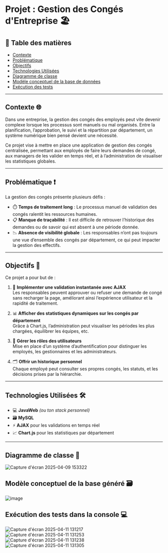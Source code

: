 # **Projet : Gestion des Congés d'Entreprise** 🏖️

## 📌 Table des matières  
- [Contexte](#contexte)  
- [Problématique](#problématique)  
- [Objectifs](#objectifs)  
- [Technologies Utilisées](#technologies-utilisées)  
- [Diagramme de classe](#diagramme-de-classe)  
- [Modèle conceptuel de la base de données](#modèle-conceptuel-de-la-base-de-données)  
- [Exécution des tests](#exécution-des-tests)  

---

## **Contexte** 🌐

Dans une entreprise, la gestion des congés des employés peut vite devenir complexe lorsque les processus sont manuels ou mal organisés. Entre la planification, l’approbation, le suivi et la répartition par département, un système numérique bien pensé devient une nécessité.  

Ce projet vise à mettre en place une application de gestion des congés centralisée, permettant aux employés de faire leurs demandes de congé, aux managers de les valider en temps réel, et à l’administration de visualiser les statistiques globales.

---

## **Problématique** ❗️

La gestion des congés présente plusieurs défis :

- ⏱️ **Temps de traitement long** : Le processus manuel de validation des congés ralentit les ressources humaines.  
- 📋 **Manque de traçabilité** : Il est difficile de retrouver l’historique des demandes ou de savoir qui est absent à une période donnée.  
- 📉 **Absence de visibilité globale** : Les responsables n’ont pas toujours une vue d’ensemble des congés par département, ce qui peut impacter la gestion des effectifs.

---

## **Objectifs** 🎯

Ce projet a pour but de :

1. 🔁 **Implémenter une validation instantanée avec AJAX**  
  Les responsables peuvent approuver ou refuser une demande de congé sans recharger la page, améliorant ainsi l’expérience utilisateur et la rapidité de traitement.

2. 📊 **Afficher des statistiques dynamiques sur les congés par département**  
   Grâce à Chart.js, l’administration peut visualiser les périodes les plus chargées, équilibrer les équipes, etc.

4. 👥 **Gérer les rôles des utilisateurs**  
   Mise en place d’un système d’authentification pour distinguer les employés, les gestionnaires et les administrateurs.

5. 🗂 **Offrir un historique personnel**  
   Chaque employé peut consulter ses propres congés, les statuts, et les décisions prises par la hiérarchie.

---

## **Technologies Utilisées** 🛠

- 💻 **JavaWeb** *(ou ton stack personnel)*  
- 🗃️ **MySQL**  
- ⚡ **AJAX** pour les validations en temps réel  
- 📈 **Chart.js** pour les statistiques par département  

---

## **Diagramme de classe** 🧩

![Capture d'écran 2025-04-09 153322](https://github.com/user-attachments/assets/6f081e10-43f4-4b64-91f0-461ce5ccf7b0)

## **Modèle conceptuel de la base généré** 🗃️

![image](https://github.com/user-attachments/assets/4c18e59a-8691-47d2-b8d8-2f019e24e4cf)

## **Exécution des tests dans la console** 💻

![Capture d'écran 2025-04-11 131217](https://github.com/user-attachments/assets/e207f899-57cb-4d2f-9ff2-4520c56a35fc)
![Capture d'écran 2025-04-11 131253](https://github.com/user-attachments/assets/3c1b7daf-f251-42a7-9c05-b572dfc4d324)
![Capture d'écran 2025-04-11 131238](https://github.com/user-attachments/assets/c2507947-94c0-401c-bb45-d95924854e24)
![Capture d'écran 2025-04-11 131305](https://github.com/user-attachments/assets/e8ae1e7c-5beb-4858-925d-23576dd16e69)

